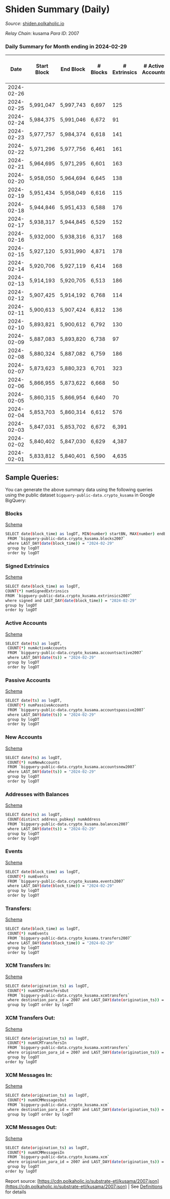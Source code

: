 # Shiden Summary (Daily)

_Source_: [shiden.polkaholic.io](https://shiden.polkaholic.io)

*Relay Chain*: kusama
*Para ID*: 2007



### Daily Summary for Month ending in 2024-02-29


| Date    | Start Block | End Block | # Blocks | # Extrinsics | # Active Accounts | # Passive Accounts | # New Accounts | # Addresses | # Events  | # Transfers ($USD) | # XCM Transfers In ($USD) | # XCM Transfers Out ($USD) | # XCM In | # XCM Out | Issues |
|---------|-------------|-----------|----------|--------------|-------------------|--------------------|----------------|-------------|-----------|--------------------|---------------------------|----------------------------|----------|-----------|--------|
| 2024-02-26 |  |  |  |  |  |  |  |  |  |   |   |   |  |  |  |
| 2024-02-25 | 5,991,047 | 5,997,743 | 6,697 | 125 |  |  |  | 647,270 | 35,215 | 6,746 ($20,772.77) |   |   |  |  |  |
| 2024-02-24 | 5,984,375 | 5,991,046 | 6,672 | 91 |  |  |  | 647,264 | 34,728 | 6,714 ($63,880.99) |   |   |  |  |  |
| 2024-02-23 | 5,977,757 | 5,984,374 | 6,618 | 141 |  |  |  | 647,261 | 35,202 | 6,675 ($88,060.69) |   |   |  |  |  |
| 2024-02-22 | 5,971,296 | 5,977,756 | 6,461 | 161 |  |  |  | 647,254 | 34,349 | 6,537 ($31,874.47) |   |   |  |  |  |
| 2024-02-21 | 5,964,695 | 5,971,295 | 6,601 | 163 |  |  |  | 647,241 | 35,255 | 6,681 ($12,960.41) |   |   |  |  |  |
| 2024-02-20 | 5,958,050 | 5,964,694 | 6,645 | 138 |  |  |  | 647,223 | 35,382 | 6,715 ($17,747.49) |   |   |  |  |  |
| 2024-02-19 | 5,951,434 | 5,958,049 | 6,616 | 115 |  |  |  | 647,211 | 34,773 | 6,677 ($31,555.51) |   |   |  |  |  |
| 2024-02-18 | 5,944,846 | 5,951,433 | 6,588 | 176 |  |  |  | 647,200 | 34,910 | 6,710 ($341,508.58) |   |   |  |  |  |
| 2024-02-17 | 5,938,317 | 5,944,845 | 6,529 | 152 |  |  |  | 647,191 | 34,240 | 6,581 ($17,989.12) |   |   |  |  |  |
| 2024-02-16 | 5,932,000 | 5,938,316 | 6,317 | 168 |  |  |  | 647,178 | 33,535 | 6,403 ($26,498.77) |   |   |  |  |  |
| 2024-02-15 | 5,927,120 | 5,931,990 | 4,871 | 178 |  |  |  | 647,160 | 26,492 | 4,960 ($57,193.16) |   |   |  |  |  |
| 2024-02-14 | 5,920,706 | 5,927,119 | 6,414 | 168 |  |  |  | 647,146 | 34,015 | 6,502 ($34,655.78) |   |   |  |  |  |
| 2024-02-13 | 5,914,193 | 5,920,705 | 6,513 | 186 |  |  |  | 647,135 | 35,069 | 6,584 ($24,831.85) |   |   |  |  |  |
| 2024-02-12 | 5,907,425 | 5,914,192 | 6,768 | 114 |  |  |  | 647,121 | 35,570 | 6,840 ($137,582.85) |   |   |  |  |  |
| 2024-02-11 | 5,900,613 | 5,907,424 | 6,812 | 136 |  |  |  | 647,113 | 35,420 | 6,876 ($39,162.86) |   |   |  |  |  |
| 2024-02-10 | 5,893,821 | 5,900,612 | 6,792 | 130 |  |  |  | 647,100 | 35,499 | 6,863 ($70,920.41) |   |   |  |  |  |
| 2024-02-09 | 5,887,083 | 5,893,820 | 6,738 | 97 |  |  |  | 647,094 | 35,043 | 6,787 ($63,317.18) |   |   |  |  |  |
| 2024-02-08 | 5,880,324 | 5,887,082 | 6,759 | 186 |  |  |  | 647,089 | 35,687 | 6,816 ($59,101.61) |   |   |  |  |  |
| 2024-02-07 | 5,873,623 | 5,880,323 | 6,701 | 323 |  |  |  | 647,077 | 44,529 | 6,771 ($207,693.00) |   |   |  |  |  |
| 2024-02-06 | 5,866,955 | 5,873,622 | 6,668 | 50 |  |  |  | 647,069 | 40,747 | 6,694 ($21,696.41) |   |   |  |  |  |
| 2024-02-05 | 5,860,315 | 5,866,954 | 6,640 | 70 |  |  |  | 647,063 | 41,269 | 6,745 ($116,864.06) | 3 ($172.70) |   |  |  |  |
| 2024-02-04 | 5,853,703 | 5,860,314 | 6,612 | 576 |  |  |  | 647,048 | 369,428 | 6,689 ($85,928.76) | 1 ($0.02) |   |  |  |  |
| 2024-02-03 | 5,847,031 | 5,853,702 | 6,672 | 6,391 |  |  |  | 647,039 | 4,159,430 | 6,702 ($12,912.16) |   |   |  |  |  |
| 2024-02-02 | 5,840,402 | 5,847,030 | 6,629 | 4,387 |  |  |  | 647,028 | 2,867,538 | 6,709 ($38,898.20) |   |   |  |  |  |
| 2024-02-01 | 5,833,812 | 5,840,401 | 6,590 | 4,635 |  |  |  | 647,015 | 2,570,799 | 6,651 ($50,056.13) | 1 ($217.58) | 1 ($217.73) | 1 | 1 |  |

## Sample Queries:
You can generate the above summary data using the following queries using the public dataset `bigquery-public-data.crypto_kusama` in Google BigQuery:


### Blocks 

[Schema](https://github.com/colorfulnotion/substrate-etl/blob/main/schema/blocks.json)

```bash
SELECT date(block_time) as logDT, MIN(number) startBN, MAX(number) endBN, COUNT(*) numBlocks 
 FROM `bigquery-public-data.crypto_kusama.blocks2007`  
 where LAST_DAY(date(block_time)) = "2024-02-29" 
 group by logDT 
 order by logDT
```

### Signed Extrinsics 

[Schema](https://github.com/colorfulnotion/substrate-etl/blob/main/schema/extrinsics.json)

```bash
SELECT date(block_time) as logDT, 
COUNT(*) numSignedExtrinsics 
FROM `bigquery-public-data.crypto_kusama.extrinsics2007`  
where signed and LAST_DAY(date(block_time)) = "2024-02-29" 
group by logDT 
order by logDT
```

### Active Accounts 

[Schema](https://github.com/colorfulnotion/substrate-etl/blob/main/schema/accountsactive.json)

```bash
SELECT date(ts) as logDT, 
 COUNT(*) numActiveAccounts 
 FROM `bigquery-public-data.crypto_kusama.accountsactive2007` 
 where LAST_DAY(date(ts)) = "2024-02-29" 
 group by logDT 
 order by logDT
```

### Passive Accounts 

[Schema](https://github.com/colorfulnotion/substrate-etl/blob/main/schema/accountspassive.json)

```bash
SELECT date(ts) as logDT, 
 COUNT(*) numPassiveAccounts 
 FROM `bigquery-public-data.crypto_kusama.accountspassive2007` 
 where LAST_DAY(date(ts)) = "2024-02-29" 
 group by logDT 
 order by logDT
```

### New Accounts 

[Schema](https://github.com/colorfulnotion/substrate-etl/blob/main/schema/accountsnew.json)

```bash
SELECT date(ts) as logDT, 
 COUNT(*) numNewAccounts 
 FROM `bigquery-public-data.crypto_kusama.accountsnew2007` 
 where LAST_DAY(date(ts)) = "2024-02-29" 
 group by logDT
 order by logDT
```

### Addresses with Balances 

[Schema](https://github.com/colorfulnotion/substrate-etl/blob/main/schema/balances.json)

```bash
SELECT date(ts) as logDT,
 COUNT(distinct address_pubkey) numAddress 
 FROM `bigquery-public-data.crypto_kusama.balances2007` 
 where LAST_DAY(date(ts)) = "2024-02-29" 
 group by logDT 
 order by logDT
```

### Events 

[Schema](https://github.com/colorfulnotion/substrate-etl/blob/main/schema/events.json)

```bash
SELECT date(block_time) as logDT, 
 COUNT(*) numEvents 
 FROM `bigquery-public-data.crypto_kusama.events2007` 
 where LAST_DAY(date(block_time)) = "2024-02-29" 
 group by logDT 
 order by logDT
```

### Transfers:

[Schema](https://github.com/colorfulnotion/substrate-etl/blob/main/schema/transfers.json)

```bash
SELECT date(block_time) as logDT, 
 COUNT(*) numEvents 
 FROM `bigquery-public-data.crypto_kusama.transfers2007` 
 where LAST_DAY(date(block_time)) = "2024-02-29" 
 group by logDT 
 order by logDT
```

### XCM Transfers In: 

[Schema](https://github.com/colorfulnotion/substrate-etl/blob/main/schema/xcmtransfers.json)

```bash
SELECT date(origination_ts) as logDT, 
 COUNT(*) numXCMTransfersOut 
 FROM `bigquery-public-data.crypto_kusama.xcmtransfers` 
 where destination_para_id = 2007 and LAST_DAY(date(origination_ts)) = "2024-02-29" 
 group by logDT order by logDT
```

### XCM Transfers Out: 

[Schema](https://github.com/colorfulnotion/substrate-etl/blob/main/schema/xcmtransfers.json)

```bash
SELECT date(origination_ts) as logDT, 
 COUNT(*) numXCMTransfersIn 
 FROM `bigquery-public-data.crypto_kusama.xcmtransfers` 
 where origination_para_id = 2007 and LAST_DAY(date(origination_ts)) = "2024-02-29" 
 group by logDT 
order by logDT
```

### XCM Messages In: 

[Schema](https://github.com/colorfulnotion/substrate-etl/blob/main/schema/xcm.json)

```bash
SELECT date(origination_ts) as logDT, 
 COUNT(*) numXCMMessagesOut 
 FROM `bigquery-public-data.crypto_kusama.xcm` 
 where destination_para_id = 2007 and LAST_DAY(date(origination_ts)) = "2024-02-29" 
 group by logDT order by logDT
```

### XCM Messages Out: 

[Schema](https://github.com/colorfulnotion/substrate-etl/blob/main/schema/xcm.json)

```bash
SELECT date(origination_ts) as logDT, 
 COUNT(*) numXCMMessagesIn 
 FROM `bigquery-public-data.crypto_kusama.xcm` 
 where origination_para_id = 2007 and LAST_DAY(date(origination_ts)) = "2024-02-29" 
 group by logDT 
order by logDT
```


Report source: [https://cdn.polkaholic.io/substrate-etl/kusama/2007.json](https://cdn.polkaholic.io/substrate-etl/kusama/2007.json) | See [Definitions](/DEFINITIONS.md) for details
